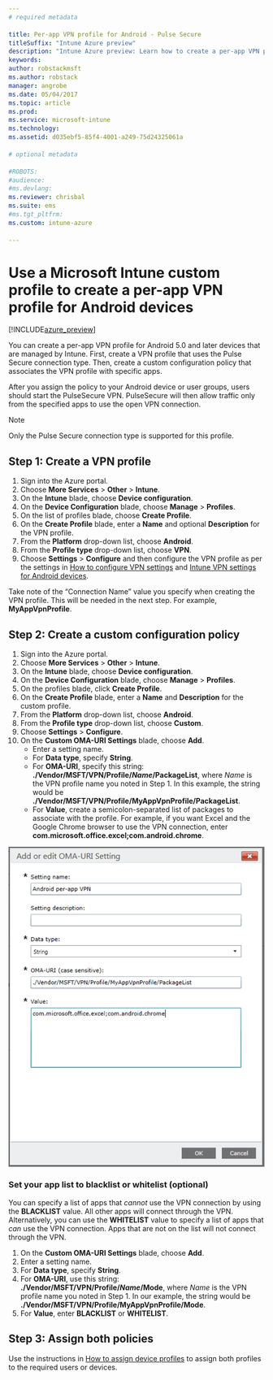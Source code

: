 ```yaml
---
# required metadata

title: Per-app VPN profile for Android - Pulse Secure
titleSuffix: "Intune Azure preview"
description: "Intune Azure preview: Learn how to create a per-app VPN profile for Android devices managed by Intune."
keywords:
author: robstackmsft
ms.author: robstack
manager: angrobe
ms.date: 05/04/2017
ms.topic: article
ms.prod:
ms.service: microsoft-intune
ms.technology:
ms.assetid: d035ebf5-85f4-4001-a249-75d24325061a

# optional metadata

#ROBOTS:
#audience:
#ms.devlang:
ms.reviewer: chrisbal
ms.suite: ems
#ms.tgt_pltfrm:
ms.custom: intune-azure

---
```


# Use a Microsoft Intune custom profile to create a per-app VPN profile for Android devices

[!INCLUDE[azure_preview](./includes/azure_preview.md)]

You can create a per-app VPN profile for Android 5.0 and later devices that are managed by Intune. First, create a VPN profile that uses the Pulse Secure connection type. Then, create a custom configuration policy that associates the VPN profile with specific apps.

After you assign the policy to your Android device or user groups, users should start the PulseSecure VPN. PulseSecure will then allow traffic only from the specified apps to use the open VPN connection.

> [!NOTE]
>
> Only the Pulse Secure connection type is supported for this profile.


## Step 1: Create a VPN profile


1. Sign into the Azure portal.
2. Choose **More Services** > **Other** > **Intune**.
3. On the **Intune** blade, choose **Device configuration**.
2. On the **Device Configuration** blade, choose **Manage** > **Profiles**.
2. On the list of profiles blade, choose **Create Profile**.
3. On the **Create Profile** blade, enter a **Name** and optional **Description** for the VPN profile.
4. From the **Platform** drop-down list, choose **Android**.
5. From the **Profile type** drop-down list, choose **VPN**.
3. Choose **Settings** > **Configure** and then configure the VPN profile as per the settings in [How to configure VPN settings](vpn-settings-configure.md) and [Intune VPN settings for Android devices](vpn-settings-android.md).

Take note of the “Connection Name” value you specify when creating the VPN profile. This will be needed in the next step. For example, **MyAppVpnProfile**.

## Step 2: Create a custom configuration policy

1. Sign into the Azure portal.
2. Choose **More Services** > **Other** > **Intune**.
3. On the **Intune** blade, choose **Device configuration**.
2. On the **Device Configuration** blade, choose **Manage** > **Profiles**.
3. On the profiles blade, click **Create Profile**.
4. On the **Create Profile** blade, enter a **Name** and **Description** for the custom profile.
5. From the **Platform** drop-down list, choose **Android**.
6. From the **Profile type** drop-down list, choose **Custom**.
7. Choose **Settings** > **Configure**.
3. On the **Custom OMA-URI Settings** blade, choose **Add**.
	- Enter a setting name.
	- For **Data type**, specify **String**.
	- For **OMA-URI**, specify this string: **./Vendor/MSFT/VPN/Profile/*Name*/PackageList**, where *Name* is the VPN profile name you noted in Step 1. In this example, the string would be **./Vendor/MSFT/VPN/Profile/MyAppVpnProfile/PackageList**.
	- For **Value**, create a semicolon-separated list of packages to associate with the profile. For example, if you want Excel and the Google Chrome browser to use the VPN connection, enter **com.microsoft.office.excel;com.android.chrome**.

![Example Android per-app VPN custom policy](./media/android_per_app_vpn_oma_uri.png)

### Set your app list to blacklist or whitelist (optional)
  You can specify a list of apps that *cannot* use the VPN connection by using the **BLACKLIST** value. All other apps will connect through the VPN.
  Alternatively, you can use the **WHITELIST** value to specify a list of apps that *can* use the VPN connection. Apps that are not on the list will not connect through the VPN.
  1.	On the **Custom OMA-URI Settings** blade, choose **Add**.
  2.	Enter a setting name.
  3.	For **Data type**, specify **String**.
  4.	For **OMA-URI**, use this string: **./Vendor/MSFT/VPN/Profile/*Name*/Mode**, where *Name* is the VPN profile name you noted in Step 1. In our example, the string would be **./Vendor/MSFT/VPN/Profile/MyAppVpnProfile/Mode**.
  5.	For **Value**, enter **BLACKLIST** or **WHITELIST**.



## Step 3: Assign both policies

Use the instructions in [How to assign device profiles](device-profile-assign.md) to assign both profiles to the required users or devices.
